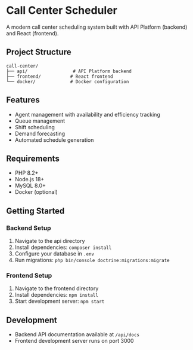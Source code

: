 # Call Center Scheduler

A modern call center scheduling system built with API Platform (backend) and React (frontend).

## Project Structure

```
call-center/
├── api/                 # API Platform backend
├── frontend/           # React frontend
└── docker/             # Docker configuration
```

## Features

- Agent management with availability and efficiency tracking
- Queue management
- Shift scheduling
- Demand forecasting
- Automated schedule generation

## Requirements

- PHP 8.2+
- Node.js 18+
- MySQL 8.0+
- Docker (optional)

## Getting Started

### Backend Setup

1. Navigate to the api directory
2. Install dependencies: `composer install`
3. Configure your database in `.env`
4. Run migrations: `php bin/console doctrine:migrations:migrate`

### Frontend Setup

1. Navigate to the frontend directory
2. Install dependencies: `npm install`
3. Start development server: `npm start`

## Development

- Backend API documentation available at `/api/docs`
- Frontend development server runs on port 3000 